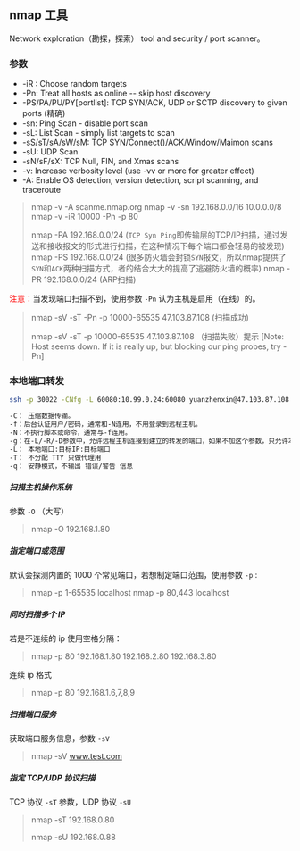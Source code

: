 ## nmap 工具

Network exploration（勘探，探索） tool and security / port scanner。

### 参数

- -iR <num hosts>: Choose random targets
- -Pn: Treat all hosts as online -- skip host discovery
- -PS/PA/PU/PY[portlist]: TCP SYN/ACK, UDP or SCTP discovery to given ports (精确)
- -sn: Ping Scan - disable port scan
- -sL: List Scan - simply list targets to scan
- -sS/sT/sA/sW/sM: TCP SYN/Connect()/ACK/Window/Maimon scans
- -sU: UDP Scan
- -sN/sF/sX: TCP Null, FIN, and Xmas scans
- -v: Increase verbosity level (use -vv or more for greater effect)
- -A: Enable OS detection, version detection, script scanning, and traceroute

> nmap -v -A scanme.nmap.org
> nmap -v -sn 192.168.0.0/16 10.0.0.0/8
> nmap -v -iR 10000 -Pn -p 80
>
> nmap -PA 192.168.0.0/24 (`TCP Syn Ping`即传输层的TCP/IP扫描，通过发送和接收报文的形式进行扫描，在这种情况下每个端口都会轻易的被发现)
> nmap -PS 192.168.0.0/24 (很多防火墙会封锁`SYN`报文，所以nmap提供了`SYN`和`ACK`两种扫描方式，者的结合大大的提高了逃避防火墙的概率)
> nmap -PR 192.168.0.0/24 (ARP扫描)

<font color="red">注意：</font>当发现端口扫描不到，使用参数 `-Pn` 认为主机是启用（在线）的。

> nmap -sV -sT -Pn -p 10000-65535 47.103.87.108 (扫描成功)
>
> nmap -sV -sT -p 10000-65535 47.103.87.108 （扫描失败）提示 [Note: Host seems down. If it is really up, but blocking our ping probes, try -Pn]

### 本地端口转发

```bash
ssh -p 30022 -CNfg -L 60080:10.99.0.24:60080 yuanzhenxin@47.103.87.108

-C： 压缩数据传输。
-f：后台认证用户/密码，通常和-N连用，不用登录到远程主机。
-N：不执行脚本或命令，通常与-f连用。
-g：在-L/-R/-D参数中，允许远程主机连接到建立的转发的端口，如果不加这个参数，只允许本地主机建立连接。
-L： 本地端口:目标IP:目标端口
-T： 不分配 TTY 只做代理用
-q： 安静模式，不输出 错误/警告 信息
```

##### 扫描主机操作系统

参数 `-O` （大写）

> nmap -O 192.168.1.80

##### 指定端口或范围

默认会探测内置的 1000 个常见端口，若想制定端口范围，使用参数 `-p` :

> nmap -p 1-65535 localhost
> nmap -p 80,443 localhost


##### 同时扫描多个 IP

若是不连续的 ip 使用空格分隔：

> nmap -p 80 192.168.1.80 192.168.2.80 192.168.3.80

连续 ip 格式

> nmap -p 80 192.168.1.6,7,8,9

##### 扫描端口服务

获取端口服务信息，参数 `-sV`

> nmap -sV www.test.com

##### 指定 TCP/UDP 协议扫描

TCP 协议 `-sT` 参数，UDP 协议 `-sU`

> nmap -sT  192.168.0.80
>
> nmap -sU 192.168.0.88
